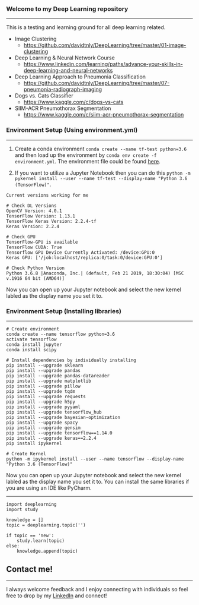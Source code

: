 ### Welcome to my Deep Learning repository
_____________________________________________________________________________________________

This is a testing and learning ground for all deep learning related.

* Image Clustering
  + https://github.com/davidtnly/DeepLearning/tree/master/01-image-clustering
* Deep Learning & Neural Network Course
  + https://www.linkedin.com/learning/paths/advance-your-skills-in-deep-learning-and-neural-networks
* Deep Learning Approach to Pneumonia Classification
  + https://github.com/davidtnly/DeepLearning/tree/master/07-pneumonia-radiograph-imaging
* Dogs vs. Cats Classifier
  + https://www.kaggle.com/c/dogs-vs-cats
* SIIM-ACR Pneumothorax Segmentation
  + https://www.kaggle.com/c/siim-acr-pneumothorax-segmentation

### Environment Setup (Using environment.yml)
_____________________________________________________________________________________________

1. Create a conda environment ```conda create --name tf-test python=3.6``` and then load up the environment by ```conda env create -f environment.yml```. The environment file could be found [here](https://github.com/davidtnly/DeepLearning/tree/master/07-pneumonia-radiograph-imaging).

2. If you want to utilize a Jupyter Notebook then you can do this ```python -m pykernel install --user --name tf-test --display-name "Python 3.6 (TensorFlow)"```.

```
Current versions working for me

# Check DL Versions
OpenCV Version: 4.0.1
TensorFlow Version: 1.13.1
TensorFlow Keras Version: 2.2.4-tf
Keras Version: 2.2.4

# Check GPU
TensorFlow-GPU is available
TensorFlow CUDA: True
Tensorflow GPU Device Currently Activated: /device:GPU:0
Keras GPU: ['/job:localhost/replica:0/task:0/device:GPU:0']

# Check Python Version
Python 3.6.8 |Anaconda, Inc.| (default, Feb 21 2019, 18:30:04) [MSC v.1916 64 bit (AMD64)]
```
Now you can open up your Jupyter notebook and select the new kernel labled as the display name you set it to.

### Environment Setup (Installing libraries)
_____________________________________________________________________________________________

```
# Create environment
conda create --name tensorflow python=3.6
activate tensorflow
conda install jupyter
conda install scipy

# Install dependencies by individually installing
pip install --upgrade sklearn
pip install --upgrade pandas
pip install --upgrade pandas-datareader
pip install --upgrade matplotlib
pip install --upgrade pillow
pip install --upgrade tqdm
pip install --upgrade requests
pip install --upgrade h5py
pip install --upgrade pyyaml
pip install --upgrade tensorflow_hub
pip install --upgrade bayesian-optimization
pip install --upgrade spacy
pip install --upgrade gensim
pip install --upgrade tensorflow==1.14.0
pip install --upgrade keras==2.2.4
pip install ipykernel

# Create Kernel
python -m ipykernel install --user --name tensorflow --display-name "Python 3.6 (TensorFlow)"
```

Now you can open up your Jupyter notebook and select the new kernel labled as the display name you set it to. You can install the same libraries if you are using an IDE like PyCharm.
_____________________________________________________________________________________________

```
import deeplearning
import study

knowledge = []
topic = deeplearning.topic('')

if topic == 'new':
    study.learn(topic)
else:
    knowledge.append(topic)
```

## Contact me!
_____________________________________________________________________________________________
I always welcome feedback and I enjoy connecting with individuals so feel free to drop by my [LinkedIn](https://www.linkedin.com/in/davidtly) and connect!
